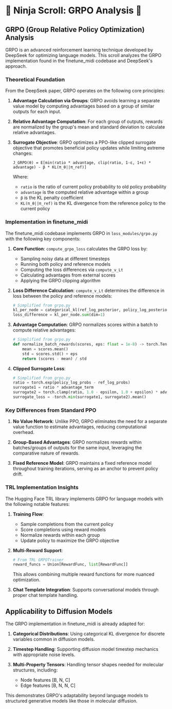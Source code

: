 # 🥷 Ninja Scroll: GRPO Analysis 🥷

## GRPO (Group Relative Policy Optimization) Analysis

GRPO is an advanced reinforcement learning technique developed by DeepSeek for optimizing language models. This scroll analyzes the GRPO implementation found in the finetune_midi codebase and DeepSeek's approach.

### Theoretical Foundation

From the DeepSeek paper, GRPO operates on the following core principles:

1. **Advantage Calculation via Groups**: GRPO avoids learning a separate value model by computing advantages based on a group of similar outputs for each input.

2. **Relative Advantage Computation**: For each group of outputs, rewards are normalized by the group's mean and standard deviation to calculate relative advantages.

3. **Surrogate Objective**: GRPO optimizes a PPO-like clipped surrogate objective that promotes beneficial policy updates while limiting extreme changes:

   ```
   J_GRPO(θ) = E[min(ratio * advantage, clip(ratio, 1-ε, 1+ε) * advantage) - β * KL(π_θ||π_ref)]
   ```
   
   Where:
   - `ratio` is the ratio of current policy probability to old policy probability
   - `advantage` is the computed relative advantage within a group
   - `β` is the KL penalty coefficient
   - `KL(π_θ||π_ref)` is the KL divergence from the reference policy to the current policy

### Implementation in finetune_midi

The finetune_midi codebase implements GRPO in `loss_modules/grpo.py` with the following key components:

1. **Core Function**: `compute_grpo_loss` calculates the GRPO loss by:
   - Sampling noisy data at different timesteps
   - Running both policy and reference models
   - Computing the loss differences via `compute_v_Lt`
   - Calculating advantages from external scores
   - Applying the GRPO clipping algorithm

2. **Loss Difference Calculation**: `compute_v_Lt` determines the difference in loss between the policy and reference models:
   ```python
   # Simplified from grpo.py
   kl_per_node = categorical_kl(ref_log_posterior, policy_log_posterior)
   loss_difference = kl_per_node.sum(dim=1)
   ```

3. **Advantage Computation**: GRPO normalizes scores within a batch to compute relative advantages:
   ```python
   # Simplified from grpo.py
   def normalize_batch_rewards(scores, eps: float = 1e-8) -> torch.Tensor:
       mean = scores.mean()
       std = scores.std() + eps
       return (scores - mean) / std
   ```

4. **Clipped Surrogate Loss**:
   ```python
   # Simplified from grpo.py
   ratio = torch.exp(policy_log_probs - ref_log_probs)
   surrogate1 = ratio * advantage_term 
   surrogate2 = torch.clamp(ratio, 1.0 - epsilon, 1.0 + epsilon) * advantage_term
   surrogate_loss = -torch.min(surrogate1, surrogate2).mean()
   ```

### Key Differences from Standard PPO

1. **No Value Network**: Unlike PPO, GRPO eliminates the need for a separate value function to estimate advantages, reducing computational overhead.

2. **Group-Based Advantages**: GRPO normalizes rewards within batches/groups of outputs for the same input, leveraging the comparative nature of rewards.

3. **Fixed Reference Model**: GRPO maintains a fixed reference model throughout training iterations, serving as an anchor to prevent policy drift.

### TRL Implementation Insights

The Hugging Face TRL library implements GRPO for language models with the following notable features:

1. **Training Flow**:
   - Sample completions from the current policy
   - Score completions using reward models
   - Normalize rewards within each group
   - Update policy to maximize the GRPO objective

2. **Multi-Reward Support**:
   ```python
   # From TRL GRPOTrainer
   reward_funcs = Union[RewardFunc, list[RewardFunc]]
   ```
   
   This allows combining multiple reward functions for more nuanced optimization.

3. **Chat Template Integration**: Supports conversational models through proper chat template handling.

## Applicability to Diffusion Models

The GRPO implementation in finetune_midi is already adapted for:

1. **Categorical Distributions**: Using categorical KL divergence for discrete variables common in diffusion models.

2. **Timestep Handling**: Supporting diffusion model timestep mechanics with appropriate noise levels.

3. **Multi-Property Tensors**: Handling tensor shapes needed for molecular structures, including:
   - Node features [B, N, C]
   - Edge features [B, N, N, C]
  
This demonstrates GRPO's adaptability beyond language models to structured generative models like those in molecular diffusion. 